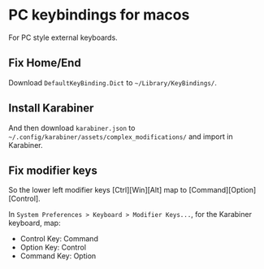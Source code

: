 # PC keybindings for macos
For PC style external keyboards.

## Fix Home/End
Download `DefaultKeyBinding.Dict` to `~/Library/KeyBindings/`.

## Install Karabiner
And then download `karabiner.json` to `~/.config/karabiner/assets/complex_modifications/` and import in Karabiner.

## Fix modifier keys
So the lower left modifier keys [Ctrl][Win][Alt] map to [Command][Option][Control].

In `System Preferences > Keyboard > Modifier Keys...`, for the Karabiner keyboard, map:
* Control Key: Command
* Option Key: Control
* Command Key: Option
